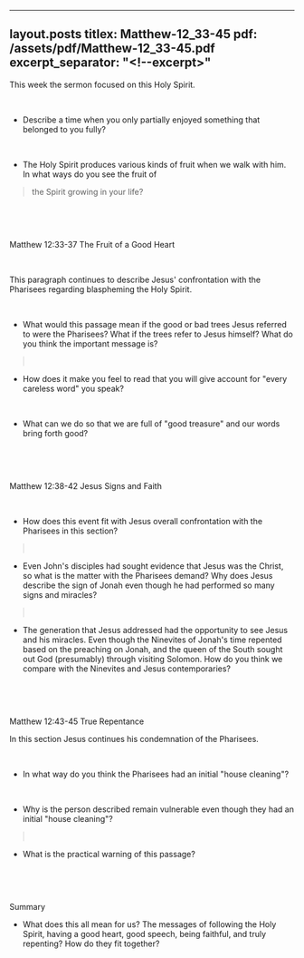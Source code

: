 
---
layout.posts
titlex: Matthew-12_33-45
pdf: /assets/pdf/Matthew-12_33-45.pdf
excerpt_separator: "<!--excerpt>"
---
This week the sermon focused on this Holy Spirit.

 

-   Describe a time when you only partially enjoyed something that
    belonged to you fully?

 

-   The Holy Spirit produces various kinds of fruit when we walk with
    him. In what ways do you see the fruit of

> the Spirit growing in your life?

 

 

Matthew 12:33-37 The Fruit of a Good Heart

 

This paragraph continues to describe Jesus\' confrontation with the
Pharisees regarding blaspheming the Holy Spirit.

 

-   What would this passage mean if the good or bad trees Jesus referred
    to were the Pharisees? What if the trees refer to Jesus himself?
    What do you think the important message is?

>  

-   How does it make you feel to read that you will give account for
    \"every careless word\" you speak?

 

-   What can we do so that we are full of \"good treasure\" and our
    words bring forth good?

 

 

Matthew 12:38-42 Jesus Signs and Faith

 

-   How does this event fit with Jesus overall confrontation with the
    Pharisees in this section?

>  

-   Even John\'s disciples had sought evidence that Jesus was the
    Christ, so what is the matter with the Pharisees demand? Why does
    Jesus describe the sign of Jonah even though he had performed so
    many signs and miracles?

>  

-   The generation that Jesus addressed had the opportunity to see Jesus
    and his miracles. Even though the Ninevites of Jonah\'s time
    repented based on the preaching on Jonah, and the queen of the South
    sought out God (presumably) through visiting Solomon. How do you
    think we compare with the Ninevites and Jesus contemporaries?

 

 

Matthew 12:43-45 True Repentance

In this section Jesus continues his condemnation of the Pharisees.

 

-   In what way do you think the Pharisees had an initial \"house
    cleaning\"?

 

-   Why is the person described remain vulnerable even though they had
    an initial \"house cleaning\"?

>  

-   What is the practical warning of this passage?

 

 

Summary

-   What does this all mean for us? The messages of following the Holy
    Spirit, having a good heart, good speech, being faithful, and truly
    repenting? How do they fit together?
